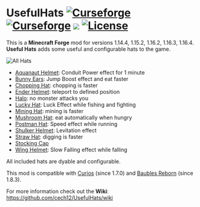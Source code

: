 # UsefulHats [![Curseforge](http://cf.way2muchnoise.eu/full_useful-hats_downloads(0D0D0D-F16436-fff-010101-fff).svg)](https://www.curseforge.com/minecraft/mc-mods/useful-hats) [![Curseforge](http://cf.way2muchnoise.eu/versions/For%20MC_useful-hats_all(0D0D0D-F16436-fff-010101).svg)](https://www.curseforge.com/minecraft/mc-mods/useful-hats/files)  [![](https://img.shields.io/discord/752506676719910963.svg?style=flat&color=informational&logo=discord&label=Discord)](https://discord.gg/gRUFH5t) [![License](https://img.shields.io/github/license/cech12/UsefulHats)](http://opensource.org/licenses/MIT)

This is a **Minecraft Forge** mod for versions 1.14.4, 1.15.2, 1.16.2, 1.16.3, 1.16.4. **Useful Hats** adds some useful and configurable hats to the game. 

![All Hats](https://raw.githubusercontent.com/cech12/UsefulHats/material/material/wiki/all_hats.png)

* [Aquanaut Helmet](https://github.com/cech12/UsefulHats/wiki/Aquanaut-Helmet): Conduit Power effect for 1 minute
* [Bunny Ears](https://github.com/cech12/UsefulHats/wiki/Bunny-Ears): Jump Boost effect and eat faster
* [Chopping Hat](https://github.com/cech12/UsefulHats/wiki/Chopping-Hat): chopping is faster
* [Ender Helmet](https://github.com/cech12/UsefulHats/wiki/Ender-Helmet): teleport to defined position
* [Halo](https://github.com/cech12/UsefulHats/wiki/Halo): no monster attacks you
* [Lucky Hat](https://github.com/cech12/UsefulHats/wiki/Lucky-Hat): Luck Effect while fishing and fighting
* [Mining Hat](https://github.com/cech12/UsefulHats/wiki/Mining-Hat): mining is faster
* [Mushroom Hat](https://github.com/cech12/UsefulHats/wiki/Mushroom-Hat): eat automatically when hungry
* [Postman Hat](https://github.com/cech12/UsefulHats/wiki/Postman-Hat): Speed effect while running
* [Shulker Helmet](https://github.com/cech12/UsefulHats/wiki/Shulker-Helmet): Levitation effect
* [Straw Hat](https://github.com/cech12/UsefulHats/wiki/Straw-Hat): digging is faster
* [Stocking Cap](https://github.com/cech12/UsefulHats/wiki/Stocking-Cap)
* [Wing Helmet](https://github.com/cech12/UsefulHats/wiki/Wing-Helmet): Slow Falling effect while falling

All included hats are dyable and configurable.

This mod is compatible with [Curios](https://www.curseforge.com/minecraft/mc-mods/curios) (since 1.7.0) and [Baubles Reborn](https://www.curseforge.com/minecraft/mc-mods/baubles-reborn) (since 1.8.3).

For more information check out the **Wiki**: https://github.com/cech12/UsefulHats/wiki
